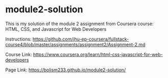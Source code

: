 # module2-solution
This is my solution of the module 2 assignment from Coursera course: HTML, CSS, and Javascript for Web Developers

Instructions: https://github.com/jhu-ep-coursera/fullstack-course4/blob/master/assignments/assignment2/Assignment-2.md

Course Link: https://www.coursera.org/learn/html-css-javascript-for-web-developers

Page Link: https://bolism233.github.io/module2-solution/
